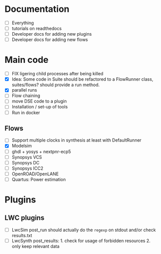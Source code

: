 # Documentation
- [ ] Everything
- [ ] tutorials on readthedocs
- [ ] Developer docs for adding new plugins
- [ ] Developer docs for adding new flows

# Main code

- [ ] FIX ligering child processes after being killed
- [x] Idea: Some code in Suite should be refactored to a FlowRunner class, suites/flows? should provide a run method.
- [x] parallel runs
- [ ] Flow chaining
- [ ] move DSE code to a plugin
- [ ] Installation / set-up of tools
- [ ] Run in docker

## Flows

- [ ] Support multiple clocks in synthesis at least with DefaultRunner
- [x] Modelsim
- [ ] ghdl + yosys + nextpnr-ecp5
- [ ] Synopsys VCS
- [ ] Synopsys DC
- [ ] Synopsys ICC2
- [ ] OpenROAD/OpenLANE
- [ ] Quartus: Power estimation

# Plugins

## LWC plugins

- [ ] LwcSim post_run should actually do the `regexp` on stdout and/or check results.txt
- [ ] LwcSynth post_results: 1. check for usage of forbidden resources 2. only keep relevant data 